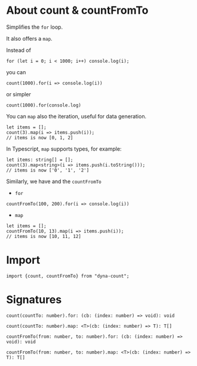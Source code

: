 # About count & countFromTo

Simplifies the `for` loop.

It also offers a `map`.

Instead of

`for (let i = 0; i < 1000; i++) console.log(i);`

you can

`count(1000).for(i => console.log(i))`

or simpler

`count(1000).for(console.log)`

You can `map` also the iteration, useful for data generation.

```
let items = [];
count(3).map(i => items.push(i));
// items is now [0, 1, 2]
```

In Typescript, `map` supports types, for example:

```
let items: string[] = [];
count(3).map<string>(i => items.push(i.toString()));
// items is now ['0', '1', '2']
```

Similarly, we have and the  `countFromTo`

- `for`

`countFromTo(100, 200).for(i => console.log(i))`

- `map`

```
let items = [];
countFromTo(10, 13).map(i => items.push(i));
// items is now [10, 11, 12]
```

# Import

`import {count, countFromTo} from "dyna-count";`

# Signatures

`count(countTo: number).for: (cb: (index: number) => void): void`

`count(countTo: number).map: <T>(cb: (index: number) => T): T[]`

`countFromTo(from: number, to: number).for: (cb: (index: number) => void): void`

`countFromTo(from: number, to: number).map: <T>(cb: (index: number) => T): T[]`

